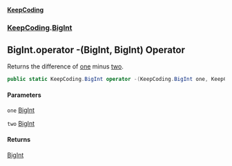 #### [KeepCoding](index.md 'index')
### [KeepCoding](KeepCoding.md 'KeepCoding').[BigInt](BigInt.md 'KeepCoding.BigInt')
## BigInt.operator -(BigInt, BigInt) Operator
Returns the difference of [one](BigInt.op_Subtraction.LpJBIo2nZ8GpQOkwVCWm5Q.md#KeepCoding.BigInt.op_Subtraction(KeepCoding.BigInt.KeepCoding.BigInt).one 'KeepCoding.BigInt.op_Subtraction(KeepCoding.BigInt, KeepCoding.BigInt).one') minus [two](BigInt.op_Subtraction.LpJBIo2nZ8GpQOkwVCWm5Q.md#KeepCoding.BigInt.op_Subtraction(KeepCoding.BigInt.KeepCoding.BigInt).two 'KeepCoding.BigInt.op_Subtraction(KeepCoding.BigInt, KeepCoding.BigInt).two').  
```csharp
public static KeepCoding.BigInt operator -(KeepCoding.BigInt one, KeepCoding.BigInt two);
```
#### Parameters
<a name='KeepCoding.BigInt.op_Subtraction(KeepCoding.BigInt.KeepCoding.BigInt).one'></a>
`one` [BigInt](BigInt.md 'KeepCoding.BigInt')  
  
<a name='KeepCoding.BigInt.op_Subtraction(KeepCoding.BigInt.KeepCoding.BigInt).two'></a>
`two` [BigInt](BigInt.md 'KeepCoding.BigInt')  
  
#### Returns
[BigInt](BigInt.md 'KeepCoding.BigInt')  
